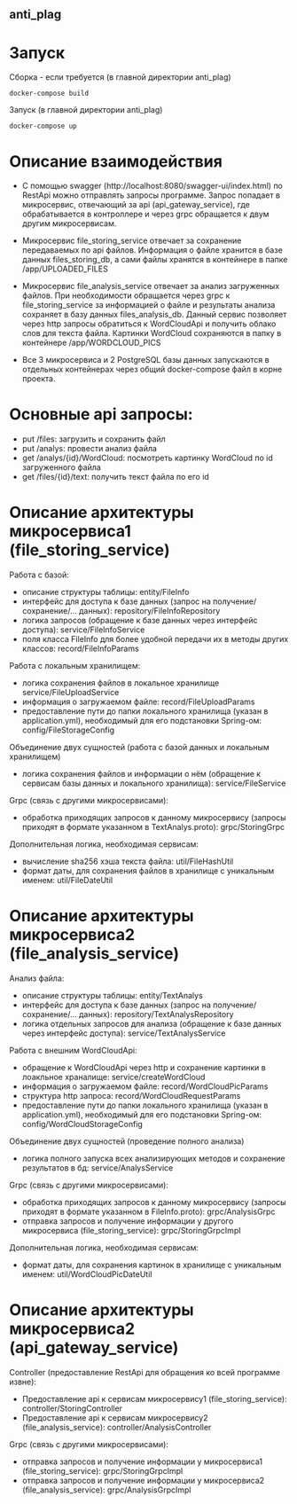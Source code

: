 anti_plag
-------------

# Запуск

Сборка - если требуется (в главной директории anti_plag)
```
docker-compose build
```

Запуск (в главной директории anti_plag)
```
docker-compose up 
```

# Описание взаимодействия

- С помощью swagger (http://localhost:8080/swagger-ui/index.html) по RestApi можно отправлять запросы программе.
Запрос попадает в микросервис, отвечающий за api (api_gateway_service), где обрабатывается в контроллере и через grpc обращается к двум другим микросервисам.

- Микросервис file_storing_service отвечает за сохранение передаваемых по api файлов. Информация о файле хранится в базе данных files_storing_db, а сами файлы хранятся в контейнере в папке /app/UPLOADED_FILES

- Микросервис file_analysis_service отвечает за анализ загруженных файлов. При необходимости обращается через grpc к file_storing_service за информацией о файле и результаты анализа сохраняет в базу данных files_analysis_db. Данный сервис позволяет через http запросы обратиться к WordCloudApi и получить облако слов для текста файла. Картинки WordCloud сохраняются в папку в контейнере /app/WORDCLOUD_PICS

- Все 3 микросервиса и 2 PostgreSQL базы данных запускаются в отдельных контейнерах через общий docker-compose файл в корне проекта.

# Основные api запросы:

- put /files: загрузить и сохранить файл
- put /analys: провести анализ файла
- get /analys/{id}/WordCloud: посмотреть картинку WordCloud по id загруженного файла
- get /files/{id}/text: получить текст файла по его id

# Описание архитектуры микросервиса1 (file_storing_service)

Работа с базой:
- описание структуры таблицы: entity/FileInfo
- интерфейс для доступа к базе данных (запрос на получение/сохранение/... данных):  repository/FileInfoRepository
- логика запросов (обращение к базе данных через интерфейс доступа): service/FileInfoService
- поля класса FileInfo для более удобной передачи их в методы других классов: record/FileInfoParams

Работа с локальным хранилищем:
- логика сохранения файлов в локальное хранилище service/FileUploadService
- информация о загружаемом файле: record/FileUploadParams
- предоставление пути до папки локального хранилища (указан в application.yml), необходимый для его подстановки Spring-ом: config/FileStorageConfig

Объединение двух сущностей (работа с базой данных и локальным хранилищем)
- логика сохранения файлов и информации о нём (обращение к сервисам базы данных и локального хранилища): service/FileService

Grpc (связь с другими микросервисами):
- обработка приходящих запросов к данному микросервису (запросы приходят в формате указанном в TextAnalys.proto): grpc/StoringGrpc

Дополнительная логика, необходимая сервисам:
- вычисление sha256 хэша текста файла: util/FileHashUtil
- формат даты, для сохранения файлов в хранилище с уникальным именем: util/FileDateUtil


# Описание архитектуры микросервиса2 (file_analysis_service)

Анализ файла:
- описание структуры таблицы: entity/TextAnalys
- интерфейс для доступа к базе данных (запрос на получение/сохранение/... данных):  repository/TextAnalysRepository
- логика отдельных запросов для анализа (обращение к базе данных через интерфейс доступа): service/TextAnalysService

Работа с внешним WordCloudApi:
- обращение к  WordCloudApi через http и сохранение картинки в лоакльное храналище: service/createWordCloud
- информация о загружаемом файле: record/WordCloudPicParams
- структура http запроса: record/WordCloudRequestParams
- предоставление пути до папки локального хранилища (указан в application.yml), необходимый для его подстановки Spring-ом: config/WordCloudStorageConfig

Объединение двух сущностей (проведение полного анализа)
- логика полного запуска всех анализирующих методов и сохранение результатов в бд: service/AnalysService

Grpc (связь с другими микросервисами):
- обработка приходящих запросов к данному микросервису (запросы приходят в формате указанном в FileInfo.proto): grpc/AnalysisGrpc
- отправка запросов и получение информации у другого микросервиса (file_storing_service): grpc/StoringGrpcImpl

Дополнительная логика, необходимая сервисам:
- формат даты, для сохранения картинок в хранилище с уникальным именем: util/WordCloudPicDateUtil

# Описание архитектуры микросервиса2 (api_gateway_service)

Controller (предоставление RestApi для обращения ко всей программе извне):
- Предоставление api к сервисам микросервису1 (file_storing_service): controller/StoringController
- Предоставление api к сервисам микросервису2 (file_analysis_service): controller/AnalysisController

Grpc (связь с другими микросервисами):
- отправка запросов и получение информации у микросервиса1 (file_storing_service): grpc/StoringGrpcImpl
- отправка запросов и получение информации у микросервиса2 (file_analysis_service): grpc/AnalysisGrpcImpl


